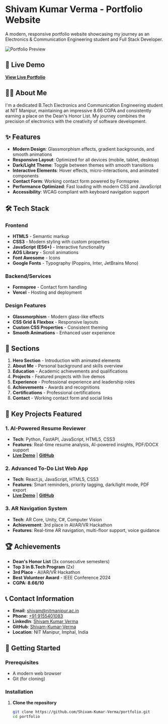 ﻿# Shivam Kumar Verma - Portfolio Website

A modern, responsive portfolio website showcasing my journey as an Electronics & Communication Engineering student and Full Stack Developer.

![Portfolio Preview](https://via.placeholder.com/800x400/6366f1/ffffff?text=Portfolio+Preview)

## 🚀 Live Demo

**[View Live Portfolio]([https://your-portfolio-url.vercel.app])**

## 👨‍💻 About Me

I'm a dedicated B.Tech Electronics and Communication Engineering student at NIT Manipur, maintaining an impressive 8.66 CGPA and consistently earning a place on the Dean's Honor List. My journey combines the precision of electronics with the creativity of software development.

## ✨ Features

- **Modern Design**: Glassmorphism effects, gradient backgrounds, and smooth animations
- **Responsive Layout**: Optimized for all devices (mobile, tablet, desktop)
- **Dark/Light Theme**: Toggle between themes with smooth transitions
- **Interactive Elements**: Hover effects, micro-interactions, and animated components
- **Contact Form**: Working contact form powered by Formspree
- **Performance Optimized**: Fast loading with modern CSS and JavaScript
- **Accessibility**: WCAG compliant with keyboard navigation support

## 🛠️ Tech Stack

### Frontend
- **HTML5** - Semantic markup
- **CSS3** - Modern styling with custom properties
- **JavaScript (ES6+)** - Interactive functionality
- **AOS Library** - Scroll animations
- **Font Awesome** - Icons
- **Google Fonts** - Typography (Poppins, Inter, JetBrains Mono)

### Backend/Services
- **Formspree** - Contact form handling
- **Vercel** - Hosting and deployment

### Design Features
- **Glassmorphism** - Modern glass-like effects
- **CSS Grid & Flexbox** - Responsive layouts
- **Custom CSS Properties** - Consistent theming
- **Smooth Animations** - Enhanced user experience

## 📱 Sections

1. **Hero Section** - Introduction with animated elements
2. **About Me** - Personal background and skills overview
3. **Education** - Academic achievements and qualifications
4. **Projects** - Featured projects with live demos
5. **Experience** - Professional experience and leadership roles
6. **Achievements** - Awards and recognitions
7. **Certifications** - Professional certifications
8. **Contact** - Working contact form and social links

## 🎯 Key Projects Featured

### 1. AI-Powered Resume Reviewer
- **Tech**: Python, FastAPI, JavaScript, HTML5, CSS3
- **Features**: Real-time resume analysis, AI-powered insights, PDF/DOCX support
- **[Live Demo](https://resume-reviewer-tool.vercel.app/)** | **[GitHub](https://github.com/Shivam-Kumar-Verma/Resume-Reviewer-Tool)**

### 2. Advanced To-Do List Web App
- **Tech**: React.js, JavaScript, HTML5, CSS3
- **Features**: Smart reminders, priority tagging, dark/light mode, PDF export
- **[Live Demo](https://cvmtaskmanager.netlify.app/)** | **[GitHub](https://github.com/Shivam-Kumar-Verma/To-Do-List)**

### 3. AR Navigation System
- **Tech**: AR Core, Unity, C#, Computer Vision
- **Achievement**: 3rd place in AI/AR/VR Hackathon
- **Features**: Real-time AR navigation, multi-floor support, voice guidance

## 🏆 Achievements

- **Dean's Honor List** (3x consecutive semesters)
- **Top 3 in B.Tech Program** (2x)
- **3rd Place** - AI/AR/VR Hackathon
- **Best Volunteer Award** - IEEE Conference 2024
- **CGPA: 8.66/10**

## 📞 Contact Information

- **Email**: [shivam@nitmanipur.ac.in](mailto:shivam@nitmanipur.ac.in)
- **Phone**: [+91 9155401083](tel:+919155401083)
- **LinkedIn**: [Shivam Kumar Verma](http://www.linkedin.com/in/shivam-kumar-verma-a79a56301)
- **GitHub**: [Shivam-Kumar-Verma](https://github.com/Shivam-Kumar-Verma)
- **Location**: NIT Manipur, Imphal, India

## 🚀 Getting Started

### Prerequisites
- A modern web browser
- Git (for cloning)

### Installation

1. **Clone the repository**
   ```bash
   git clone https://github.com/Shivam-Kumar-Verma/portfolio.git
   cd portfolio
